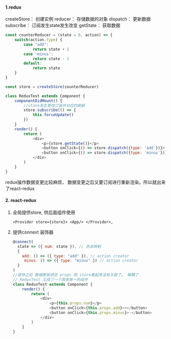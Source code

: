 #### 1.redux

createStore： 创建实例
reducer： 存储数据的对象
dispatch： 更新数据
subscribe： 订阅发生state发生改变
getState： 获取数据

```js
const counterReducer = (state = 0, action) => {
    switch(action.type) {
        case "add":
            return state + 1
        case 'minus':
            return state - 1
        default: 
            return state
    }
}

const store = createStore(counterReducer)

class ReduxTest extends Component {
    componentDidMount() {
        //state发生更改订阅作对应的刷新
        store.subscribe(() => {
            this.forceUpdate()
        })
    }
    render() {
        return (
            <div>
                <p>{store.getState()}</p>
                <button onClick={() => store.dispatch({type: 'add'})}>+</button>
                <button onClick={() => store.dispatch({type: 'minus'})}>-</button>
            </div>
        )
    }
}
```

redux操作数据变更比较麻烦， 数据变更之后又要订阅进行重新渲染。所以就出来了react-redux 	



#### 2. react-redux

1. 全局提供store, 供后面组件使用

   ```
   <Provider store={store}> <App/> </Provider>,
   ```

2. 提供connext 装饰器 

   ```js
   @connect( 
     state => ({ num: state }), // 状态映射 
     { 
       add: () => ({ type: "add" }), // action creator 
      	minus: () => ({ type: "minus" }) // action creator 
     } 
   )
   //装饰之后 数据都放进去 props 和 store看起来没有关联了。 解耦了
   // ReduxTest 又成了一个简单单一的组件
   class ReduxTest extends Component {
       render() {
           return (
               <div>
                   <p>{this.props.num}</p>
                   <button onClick={this.props.add}>+</button>
                   <button onClick={this.props.minus}>-</button>
               </div>
           )
       }
   }
   ```

   


